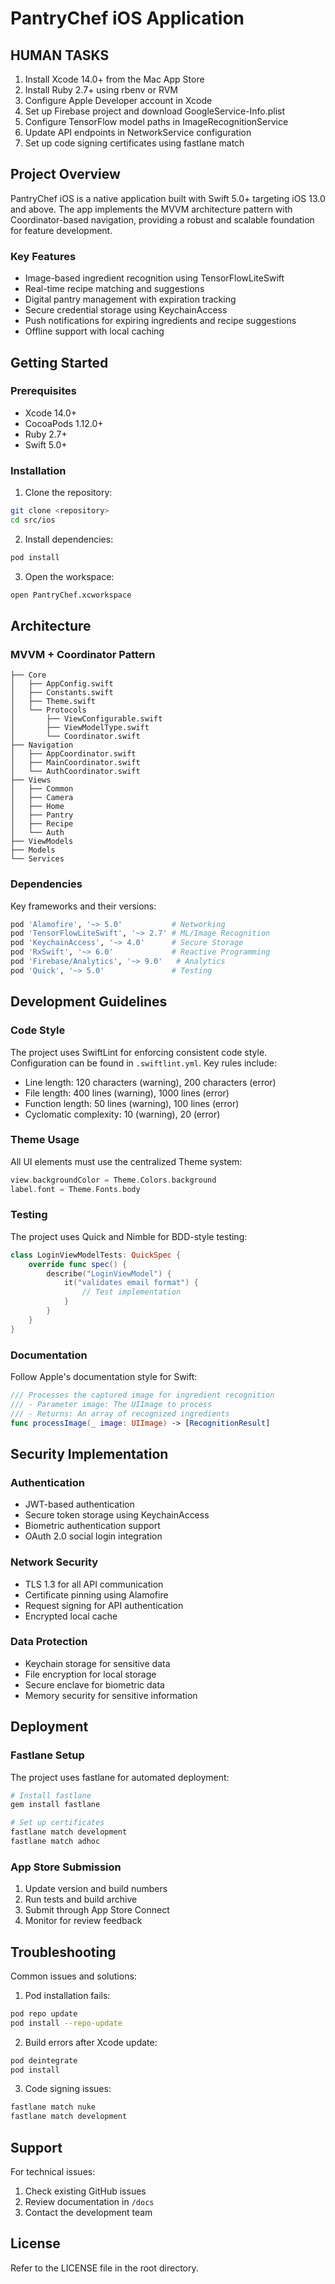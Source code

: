 # PantryChef iOS Application

## HUMAN TASKS
1. Install Xcode 14.0+ from the Mac App Store
2. Install Ruby 2.7+ using rbenv or RVM
3. Configure Apple Developer account in Xcode
4. Set up Firebase project and download GoogleService-Info.plist
5. Configure TensorFlow model paths in ImageRecognitionService
6. Update API endpoints in NetworkService configuration
7. Set up code signing certificates using fastlane match

## Project Overview

PantryChef iOS is a native application built with Swift 5.0+ targeting iOS 13.0 and above. The app implements the MVVM architecture pattern with Coordinator-based navigation, providing a robust and scalable foundation for feature development.

### Key Features
- Image-based ingredient recognition using TensorFlowLiteSwift
- Real-time recipe matching and suggestions
- Digital pantry management with expiration tracking
- Secure credential storage using KeychainAccess
- Push notifications for expiring ingredients and recipe suggestions
- Offline support with local caching

## Getting Started

### Prerequisites
- Xcode 14.0+
- CocoaPods 1.12.0+
- Ruby 2.7+
- Swift 5.0+

### Installation

1. Clone the repository:
```bash
git clone <repository>
cd src/ios
```

2. Install dependencies:
```bash
pod install
```

3. Open the workspace:
```bash
open PantryChef.xcworkspace
```

## Architecture

### MVVM + Coordinator Pattern

```
├── Core
│   ├── AppConfig.swift
│   ├── Constants.swift
│   ├── Theme.swift
│   └── Protocols
│       ├── ViewConfigurable.swift
│       ├── ViewModelType.swift
│       └── Coordinator.swift
├── Navigation
│   ├── AppCoordinator.swift
│   ├── MainCoordinator.swift
│   └── AuthCoordinator.swift
├── Views
│   ├── Common
│   ├── Camera
│   ├── Home
│   ├── Pantry
│   ├── Recipe
│   └── Auth
├── ViewModels
├── Models
└── Services
```

### Dependencies

Key frameworks and their versions:

```ruby
pod 'Alamofire', '~> 5.0'           # Networking
pod 'TensorFlowLiteSwift', '~> 2.7' # ML/Image Recognition
pod 'KeychainAccess', '~> 4.0'      # Secure Storage
pod 'RxSwift', '~> 6.0'             # Reactive Programming
pod 'Firebase/Analytics', '~> 9.0'   # Analytics
pod 'Quick', '~> 5.0'               # Testing
```

## Development Guidelines

### Code Style

The project uses SwiftLint for enforcing consistent code style. Configuration can be found in `.swiftlint.yml`. Key rules include:

- Line length: 120 characters (warning), 200 characters (error)
- File length: 400 lines (warning), 1000 lines (error)
- Function length: 50 lines (warning), 100 lines (error)
- Cyclomatic complexity: 10 (warning), 20 (error)

### Theme Usage

All UI elements must use the centralized Theme system:

```swift
view.backgroundColor = Theme.Colors.background
label.font = Theme.Fonts.body
```

### Testing

The project uses Quick and Nimble for BDD-style testing:

```swift
class LoginViewModelTests: QuickSpec {
    override func spec() {
        describe("LoginViewModel") {
            it("validates email format") {
                // Test implementation
            }
        }
    }
}
```

### Documentation

Follow Apple's documentation style for Swift:

```swift
/// Processes the captured image for ingredient recognition
/// - Parameter image: The UIImage to process
/// - Returns: An array of recognized ingredients
func processImage(_ image: UIImage) -> [RecognitionResult]
```

## Security Implementation

### Authentication
- JWT-based authentication
- Secure token storage using KeychainAccess
- Biometric authentication support
- OAuth 2.0 social login integration

### Network Security
- TLS 1.3 for all API communication
- Certificate pinning using Alamofire
- Request signing for API authentication
- Encrypted local cache

### Data Protection
- Keychain storage for sensitive data
- File encryption for local storage
- Secure enclave for biometric data
- Memory security for sensitive information

## Deployment

### Fastlane Setup

The project uses fastlane for automated deployment:

```bash
# Install fastlane
gem install fastlane

# Set up certificates
fastlane match development
fastlane match adhoc
```

### App Store Submission

1. Update version and build numbers
2. Run tests and build archive
3. Submit through App Store Connect
4. Monitor for review feedback

## Troubleshooting

Common issues and solutions:

1. Pod installation fails:
```bash
pod repo update
pod install --repo-update
```

2. Build errors after Xcode update:
```bash
pod deintegrate
pod install
```

3. Code signing issues:
```bash
fastlane match nuke
fastlane match development
```

## Support

For technical issues:
1. Check existing GitHub issues
2. Review documentation in `/docs`
3. Contact the development team

## License

Refer to the LICENSE file in the root directory.